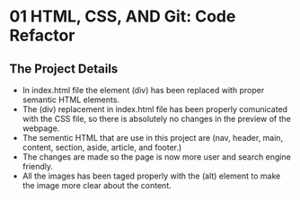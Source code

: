 # 01 HTML, CSS, AND Git: Code Refactor

## The Project Details

- In index.html file the element (div) has been replaced with proper semantic HTML elements.
- The (div) replacement in index.html file has been properly comunicated with the CSS file, so there is absolutely no changes in the preview of the webpage.
- The sementic HTML that are use in this project are (nav, header, main, content, section, aside, article, and footer.)
- The changes are made so the page is now more user and search engine friendly. 
- All the images has been taged properly with the (alt) element to make the image more clear about the content.
